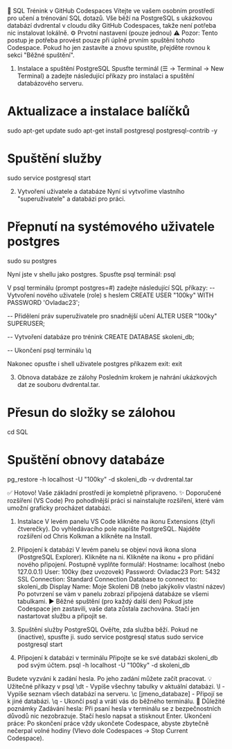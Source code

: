 🚀 SQL Trénink v GitHub Codespaces
Vítejte ve vašem osobním prostředí pro učení a trénování SQL dotazů. Vše běží na PostgreSQL s ukázkovou databází dvdrental v cloudu díky GitHub Codespaces, takže není potřeba nic instalovat lokálně.
⚙️ Prvotní nastavení (pouze jednou)
⚠️ Pozor: Tento postup je potřeba provést pouze při úplně prvním spuštění tohoto Codespace. Pokud ho jen zastavíte a znovu spustíte, přejděte rovnou k sekci "Běžné spuštění".
1. Instalace a spuštění PostgreSQL
Spusťte terminál (☰ -> Terminal -> New Terminal) a zadejte následující příkazy pro instalaci a spuštění databázového serveru.
# Aktualizace a instalace balíčků
sudo apt-get update
sudo apt-get install postgresql postgresql-contrib -y

# Spuštění služby
sudo service postgresql start


2. Vytvoření uživatele a databáze
Nyní si vytvoříme vlastního "superuživatele" a databázi pro práci.
# Přepnutí na systémového uživatele postgres
sudo su postgres


Nyní jste v shellu jako postgres. Spusťte psql terminál:
psql


V psql terminálu (prompt postgres=#) zadejte následující SQL příkazy:
-- Vytvoření nového uživatele (role) s heslem
CREATE USER "100ky" WITH PASSWORD 'Ovladac23';

-- Přidělení práv superuživatele pro snadnější učení
ALTER USER "100ky" SUPERUSER;

-- Vytvoření databáze pro trénink
CREATE DATABASE skoleni_db;

-- Ukončení psql terminálu
\q


Nakonec opusťte i shell uživatele postgres příkazem exit:
exit


3. Obnova databáze ze zálohy
Posledním krokem je nahrání ukázkových dat ze souboru dvdrental.tar.
# Přesun do složky se zálohou
cd SQL

# Spuštění obnovy databáze
pg_restore -h localhost -U "100ky" -d skoleni_db -v dvdrental.tar


✅ Hotovo! Vaše základní prostředí je kompletně připraveno.
✨ Doporučené rozšíření (VS Code)
Pro pohodlnější práci si nainstalujte rozšíření, které vám umožní graficky procházet databázi.
1. Instalace
V levém panelu VS Code klikněte na ikonu Extensions (čtyři čtverečky).
Do vyhledávacího pole napište PostgreSQL.
Najděte rozšíření od Chris Kolkman a klikněte na Install.
2. Připojení k databázi
V levém panelu se objeví nová ikona slona (PostgreSQL Explorer). Klikněte na ni.
Klikněte na ikonu + pro přidání nového připojení.
Postupně vyplňte formulář:
Hostname: localhost (nebo 127.0.0.1)
User: 100ky (bez uvozovek)
Password: Ovladac23
Port: 5432
SSL Connection: Standard Connection
Database to connect to: skoleni_db
Display Name: Moje Skoleni DB (nebo jakýkoliv vlastní název)
Po potvrzení se vám v panelu zobrazí připojená databáze se všemi tabulkami.
▶️ Běžné spuštění (pro každý další den)
Pokud jste Codespace jen zastavili, vaše data zůstala zachována. Stačí jen nastartovat službu a připojit se.
1. Spuštění služby PostgreSQL
Ověřte, zda služba běží. Pokud ne (inactive), spusťte ji.
sudo service postgresql status
sudo service postgresql start


2. Připojení k databázi v terminálu
Připojte se ke své databázi skoleni_db pod svým účtem.
psql -h localhost -U "100ky" -d skoleni_db


Budete vyzváni k zadání hesla. Po jeho zadání můžete začít pracovat.
💡 Užitečné příkazy v psql
\dt - Vypíše všechny tabulky v aktuální databázi.
\l - Vypíše seznam všech databází na serveru.
\c [jmeno_databaze] - Připojí se k jiné databázi.
\q - Ukončí psql a vrátí vás do běžného terminálu.
📌 Důležité poznámky
Zadávání hesla: Při psaní hesla v terminálu se z bezpečnostních důvodů nic nezobrazuje. Stačí heslo napsat a stisknout Enter.
Ukončení práce: Po skončení práce vždy ukončete Codespace, abyste zbytečně nečerpal volné hodiny (Vlevo dole Codespaces -> Stop Current Codespace).
